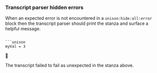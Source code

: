 
### Transcript parser hidden errors

When an expected error is not encountered in a `unison:hide:all:error` block
then the transcript parser should print the stanza
and surface a helpful message.


```

```unison
myVal = 3
```



🛑

The transcript failed to fail as unexpected in the stanza above.
